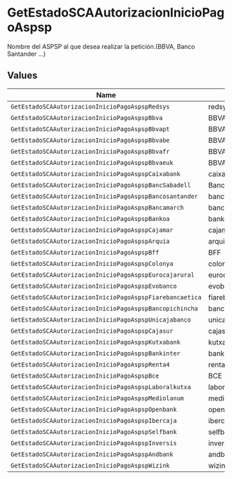 # GetEstadoSCAAutorizacionInicioPagoAspsp

Nombre del ASPSP al que desea realizar la petición.(BBVA, Banco Santander ...)


## Values

| Name                                                     | Value                                                    |
| -------------------------------------------------------- | -------------------------------------------------------- |
| `GetEstadoSCAAutorizacionInicioPagoAspspRedsys`          | redsys                                                   |
| `GetEstadoSCAAutorizacionInicioPagoAspspBbva`            | BBVA                                                     |
| `GetEstadoSCAAutorizacionInicioPagoAspspBbvapt`          | BBVAPT                                                   |
| `GetEstadoSCAAutorizacionInicioPagoAspspBbvabe`          | BBVABE                                                   |
| `GetEstadoSCAAutorizacionInicioPagoAspspBbvafr`          | BBVAFR                                                   |
| `GetEstadoSCAAutorizacionInicioPagoAspspBbvaeuk`         | BBVAEUK                                                  |
| `GetEstadoSCAAutorizacionInicioPagoAspspCaixabank`       | caixabank                                                |
| `GetEstadoSCAAutorizacionInicioPagoAspspBancSabadell`    | BancSabadell                                             |
| `GetEstadoSCAAutorizacionInicioPagoAspspBancosantander`  | bancosantander                                           |
| `GetEstadoSCAAutorizacionInicioPagoAspspBancamarch`      | bancamarch                                               |
| `GetEstadoSCAAutorizacionInicioPagoAspspBankoa`          | bankoa                                                   |
| `GetEstadoSCAAutorizacionInicioPagoAspspCajamar`         | cajamar                                                  |
| `GetEstadoSCAAutorizacionInicioPagoAspspArquia`          | arquia                                                   |
| `GetEstadoSCAAutorizacionInicioPagoAspspBff`             | BFF                                                      |
| `GetEstadoSCAAutorizacionInicioPagoAspspColonya`         | colonya                                                  |
| `GetEstadoSCAAutorizacionInicioPagoAspspEurocajarural`   | eurocajarural                                            |
| `GetEstadoSCAAutorizacionInicioPagoAspspEvobanco`        | evobanco                                                 |
| `GetEstadoSCAAutorizacionInicioPagoAspspFiarebancaetica` | fiarebancaetica                                          |
| `GetEstadoSCAAutorizacionInicioPagoAspspBancopichincha`  | bancopichincha                                           |
| `GetEstadoSCAAutorizacionInicioPagoAspspUnicajabanco`    | unicajabanco                                             |
| `GetEstadoSCAAutorizacionInicioPagoAspspCajasur`         | cajasur                                                  |
| `GetEstadoSCAAutorizacionInicioPagoAspspKutxabank`       | kutxabank                                                |
| `GetEstadoSCAAutorizacionInicioPagoAspspBankinter`       | bankinter                                                |
| `GetEstadoSCAAutorizacionInicioPagoAspspRenta4`          | renta4                                                   |
| `GetEstadoSCAAutorizacionInicioPagoAspspBce`             | BCE                                                      |
| `GetEstadoSCAAutorizacionInicioPagoAspspLaboralkutxa`    | laboralkutxa                                             |
| `GetEstadoSCAAutorizacionInicioPagoAspspMediolanum`      | mediolanum                                               |
| `GetEstadoSCAAutorizacionInicioPagoAspspOpenbank`        | openbank                                                 |
| `GetEstadoSCAAutorizacionInicioPagoAspspIbercaja`        | ibercaja                                                 |
| `GetEstadoSCAAutorizacionInicioPagoAspspSelfbank`        | selfbank                                                 |
| `GetEstadoSCAAutorizacionInicioPagoAspspInversis`        | inversis                                                 |
| `GetEstadoSCAAutorizacionInicioPagoAspspAndbank`         | andbank                                                  |
| `GetEstadoSCAAutorizacionInicioPagoAspspWizink`          | wizink                                                   |